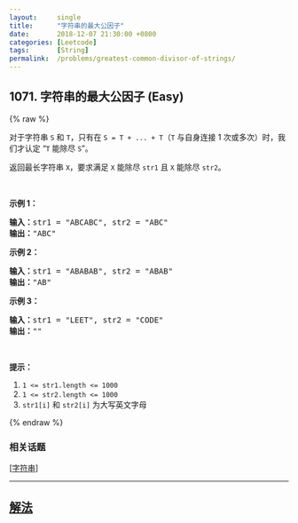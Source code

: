 ```yaml
---
layout:     single
title:      "字符串的最大公因子"
date:       2018-12-07 21:30:00 +0800
categories: [Leetcode]
tags:       [String]
permalink:  /problems/greatest-common-divisor-of-strings/
---
```


## 1071. 字符串的最大公因子 (Easy)

{% raw %}

<p>对于字符串&nbsp;<code>S</code> 和&nbsp;<code>T</code>，只有在 <code>S = T + ... + T</code>（<code>T</code>&nbsp;与自身连接 1 次或多次）时，我们才认定&nbsp;&ldquo;<code>T</code> 能除尽 <code>S</code>&rdquo;。</p>

<p>返回最长字符串&nbsp;<code>X</code>，要求满足&nbsp;<code>X</code> 能除尽 <code>str1</code> 且&nbsp;<code>X</code> 能除尽 <code>str2</code>。</p>

<p>&nbsp;</p>

<p><strong>示例 1：</strong></p>

<pre><strong>输入：</strong>str1 = &quot;ABCABC&quot;, str2 = &quot;ABC&quot;
<strong>输出：</strong>&quot;ABC&quot;
</pre>

<p><strong>示例 2：</strong></p>

<pre><strong>输入：</strong>str1 = &quot;ABABAB&quot;, str2 = &quot;ABAB&quot;
<strong>输出：</strong>&quot;AB&quot;
</pre>

<p><strong>示例 3：</strong></p>

<pre><strong>输入：</strong>str1 = &quot;LEET&quot;, str2 = &quot;CODE&quot;
<strong>输出：</strong>&quot;&quot;
</pre>

<p>&nbsp;</p>

<p><strong>提示：</strong></p>

<ol>
	<li><code>1 &lt;= str1.length &lt;= 1000</code></li>
	<li><code>1 &lt;= str2.length &lt;= 1000</code></li>
	<li><code>str1[i]</code> 和&nbsp;<code>str2[i]</code> 为大写英文字母</li>
</ol>

{% endraw %}

### 相关话题
  [[字符串](https://github.com/openset/leetcode/tree/master/tag/string/README.md)]

---

## [解法](https://github.com/openset/leetcode/tree/master/problems/greatest-common-divisor-of-strings)

